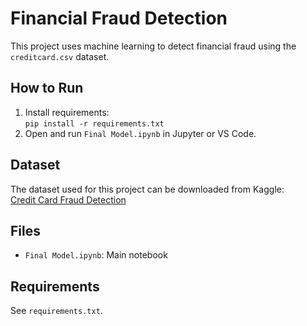 # Financial Fraud Detection

This project uses machine learning to detect financial fraud using the `creditcard.csv` dataset.

## How to Run

1. Install requirements:  
   `pip install -r requirements.txt`
2. Open and run `Final Model.ipynb` in Jupyter or VS Code.


## Dataset

The dataset used for this project can be downloaded from Kaggle:  
[Credit Card Fraud Detection](https://www.kaggle.com/datasets/mlg-ulb/creditcardfraud)

## Files

- `Final Model.ipynb`: Main notebook

## Requirements

See `requirements.txt`.
